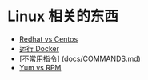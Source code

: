 # Linux 相关的东西
* [Redhat vs Centos](docs/RHEL_VS_CENTOS.md)
* [运行 Docker](docs/DOCKER_RUN.md)
* [不常用指令] (docs/COMMANDS.md)
* [Yum vs RPM](docs/YUM_VS_RPM.md)